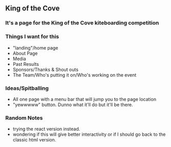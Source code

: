 ## King of the Cove

### It's a page for the King of the Cove kiteboarding competition

### Things I want for this
- "landing"/home page
- About Page
- Media
- Past Results
- Sponsors/Thanks & Shout outs
- The Team/Who's putting it on/Who's working on the event

### Ideas/Spitballing

- All one page with a menu bar that will jump you to the page location
- "yewwwww" button. Dunno what it'll do but it'll be there.

### Random Notes
- trying the react version instead.
- wondering if this will give better interactivity or if I should go back to the classic html version.
